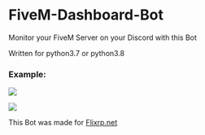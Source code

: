 # FiveM-Dashboard-Bot
Monitor your FiveM Server on your Discord with this Bot

Written for python3.7 or python3.8

### Example:

![](https://i.imgur.com/Vc6iQCO.png)

![](https://i.imgur.com/PkRN0mp.png)

This Bot was made for [Flixrp.net](https://www.flixrp.net/)
